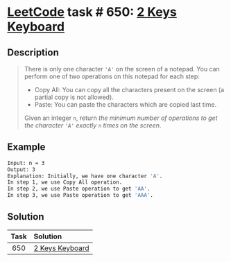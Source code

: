# [LeetCode][leetcode] task # 650: [2 Keys Keyboard][task]

Description
-----------

> There is only one character `'A'` on the screen of a notepad.
> You can perform one of two operations on this notepad for each step:
> * Copy All: You can copy all the characters present on the screen (a partial copy is not allowed).
> * Paste: You can paste the characters which are copied last time.
>
> Given an integer `n`, return _the minimum number of operations
> to get the character `'A'` exactly `n` times on the screen_.

 Example
-------

```sh
Input: n = 3
Output: 3
Explanation: Initially, we have one character 'A'.
In step 1, we use Copy All operation.
In step 2, we use Paste operation to get 'AA'.
In step 3, we use Paste operation to get 'AAA'.
```

Solution
--------

| Task | Solution                    |
|:----:|:----------------------------|
| 650  | [2 Keys Keyboard][solution] |


[leetcode]: <http://leetcode.com/>
[task]: <https://leetcode.com/problems/base-7/>
[solution]: <https://github.com/wellaxis/praxis-leetcode/blob/main/src/main/java/com/witalis/praxis/leetcode/task/h7/p650/option/Practice.java>
